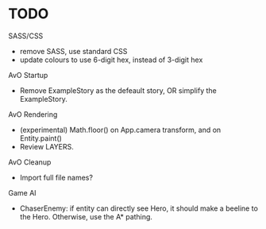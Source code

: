 # TODO

SASS/CSS
- remove SASS, use standard CSS
- update colours to use 6-digit hex, instead of 3-digit hex

AvO Startup
- Remove ExampleStory as the defeault story, OR simplify the ExampleStory.

AvO Rendering
- (experimental) Math.floor() on App.camera transform, and on Entity.paint()
- Review LAYERS.

AvO Cleanup
- Import full file names?

Game AI
- ChaserEnemy: if entity can directly see Hero, it should make a beeline to the Hero. Otherwise, use the A* pathing.  

